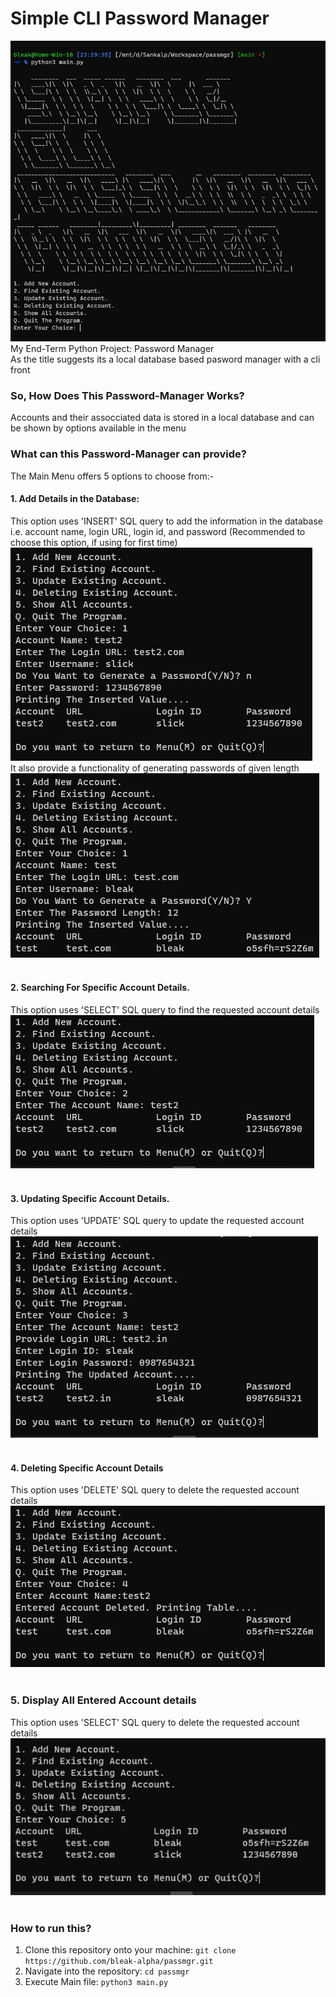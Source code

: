 # Simple CLI Password Manager
![Main Menu](https://github.com/bleak-alpha/passmgr/blob/main/screens/menu.JPG)<br/>
My End-Term Python Project: Password Manager<br/>
As the title suggests its a local database based pasword manager with a cli front

 ### So, How Does This Password-Manager Works?
 Accounts and their assocciated data is stored in a local database and can be shown by options available in the menu
 
 ### What can this Password-Manager can provide?
 The Main Menu offers 5 options to choose from:- <br/>
 #### 1. Add Details in the Database:
 This option uses 'INSERT' SQL query to add the information in the database i.e. account name, login URL, login id, and password (Recommended to choose this option, if using for first time)<br/>
 ![Add Details 1](https://github.com/bleak-alpha/passmgr/blob/main/screens/op1b.JPG)<br/>
 It also provide a functionality of generating passwords of given length
 ![Add Details 2](https://github.com/bleak-alpha/passmgr/blob/main/screens/op1.JPG)<br/><br/>

 #### 2. Searching For Specific Account Details.
 This option uses 'SELECT' SQL query to find the requested account details<br/>
 ![Find Details](https://github.com/bleak-alpha/passmgr/blob/main/screens/op2.JPG)<br/><br/>
 
 #### 3. Updating Specific Account Details.
 This option uses 'UPDATE' SQL query to update the requested account details<br/>
 ![Update Details](https://github.com/bleak-alpha/passmgr/blob/main/screens/op3.JPG)<br/><br/>
 
 #### 4. Deleting Specific Account Details
 This option uses 'DELETE' SQL query to delete the requested account details<br/>
 ![Delete Details](https://github.com/bleak-alpha/passmgr/blob/main/screens/op4.JPG)<br/><br/>
 
 ### 5. Display All Entered Account details
 This option uses 'SELECT' SQL query to delete the requested account details<br/>
 ![Table Details](https://github.com/bleak-alpha/passmgr/blob/main/screens/op5.JPG)<br/><br/>

### How to run this?
1. Clone this repository onto your machine: ``git clone https://github.com/bleak-alpha/passmgr.git``
2. Navigate into the repository: ``cd passmgr``
3. Execute Main file: ``python3 main.py``
